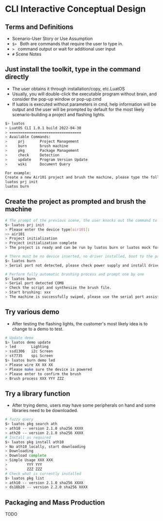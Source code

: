 # CLI Interactive Conceptual Design

## Terms and Definitions

* Scenario-User Story or Use Assumption
* `$> ` Both are commands that require the user to type in.
* `> `  command output or wait for additional user input 
* `#`   Scene Notes

## Just install the toolkit, type in the command directly

* The user obtains it through installation/copy, etc.LuatOS
* Usually, you will double-click the executable program without brain, and consider the pop-up window or pop-up.cmd
* If luatos is executed without parameters in cmd, help information will be output and the user will be prompted by default for the most likely scenario-building a project and flashing lights.

```bash
$> luatos
> LuatOS CLI 1.0.1 build 2022-04-30
> =================================
> Available Commands:
>     prj       Project Management
>     burn      brush machine
>     pkg       Package Management
>     check     Detection
>     update    Program Version Update
>     wiki      Document Query

For example:
Create a new Air101 project and brush the machine, please type the following commands in turn and follow the prompts
luatos prj init
luatos burn
```

## Create the project as prompted and brush the machine

```bash
# The prompt of the previous scene, the user knocks out the command to create the project, and prompts to brush or simulate the machine after creation.
$> luatos prj init
> Please enter the device type[air101]:
>> air101
> Project initialization
> Project initialization complete
> The project is ready and can be run by luatos burn or luatos mock for simulation.

# There must be no device inserted, no driver installed, boot to the page
$> luatos burn
> Serial port not detected, please check power supply and install driver http://xxx

# Perform fully automatic brushing process and prompt one by one
$> luatos burn
> Serial port detected COM8
> Check the script and synthesize the brush file.
> Start brushing: xxx
> The machine is successfully swiped, please use the serial port assistant to view the log.
```

## Try various demo

* After testing the flashing lights, the customer's most likely idea is to change to a demo to test.

```bash
# Update demo
$> luatos demo update
> led       Lighting
> ssd1306   i2c Screen   
> st7735    spi Screen
$> luatos burn demo led
> Please wire XX XX XX
> Please make sure the device is powered
> Please enter to confirm the brush
> Brush process XXX YYY ZZZ
```

## Try a library function

* After trying demo, users may have some peripherals on hand and some libraries need to be downloaded.

```bash
# fuzzy query
$> luatos pkg search ath
> ath10 -- version 2.1.0 sha256 XXXX
> ath20 -- version 2.1.0 sha256 XXXX
# Install as required
$> luatos pkg install ath10
> No ath10 locally, start downloading
> Downloading
> Download complete
> Simple Usage XXX XXX
>         YYY YYY
>         ZZZ ZZZ
# Check what is currently installed
$> luatos pkg list
> ath10 -- version 2.1.0 sha256 XXXX
> ds18b20 -- version 2.2.0 sha256 XXXX
```

## Packaging and Mass Production

TODO
